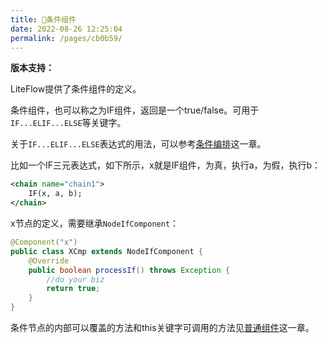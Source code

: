 ```yaml
---
title: 📌条件组件
date: 2022-08-26 12:25:04
permalink: /pages/cb0b59/
---
```


**版本支持：**<Badge text="v2.8.5+" vertical="middle"/>

LiteFlow提供了条件组件的定义。

条件组件，也可以称之为IF组件，返回是一个true/false。可用于`IF...ELIF...ELSE`等关键字。

关于`IF...ELIF...ELSE`表达式的用法，可以参考[条件编排](/pages/e76999/)这一章。

比如一个IF三元表达式，如下所示，x就是IF组件，为真，执行a，为假，执行b：

```xml
<chain name="chain1">
    IF(x, a, b);
</chain>
```

x节点的定义，需要继承`NodeIfComponent`：

```java
@Component("x")
public class XCmp extends NodeIfComponent {
	@Override
	public boolean processIf() throws Exception {
	    //do your biz
		return true;
	}
}
```

条件节点的内部可以覆盖的方法和this关键字可调用的方法见[普通组件](/pages/8486fb/)这一章。